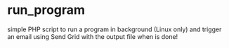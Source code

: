 # run_program
simple PHP script to run a program in background (Linux only) and trigger an email using Send Grid with the output file when is done!

